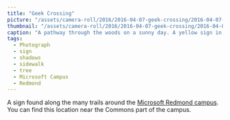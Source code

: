 ```yaml
---
title: "Geek Crossing"
picture: "/assets/camera-roll/2016/2016-04-07-geek-crossing/2016-04-07-geek-crossing.jpg"
thumbnail: "/assets/camera-roll/2016/2016-04-07-geek-crossing/2016-04-07-geek-crossing-thumbnail.jpg"
caption: "A pathway through the woods on a sunny day. A yellow sign in the shape of a deer crossing sign informs the reader that geeks cross here. The sign illustrates a geek running with a backpack marked with a Windows logo."
tags:
  - Photograph
  - sign
  - shadows
  - sidewalk
  - tree
  - Microsoft Campus
  - Redmond
---
```


A sign found along the many trails around the [Microsoft Redmond campus](https://en.wikipedia.org/wiki/Microsoft_Redmond_Campus). You can find this location near the Commons part of the campus.
